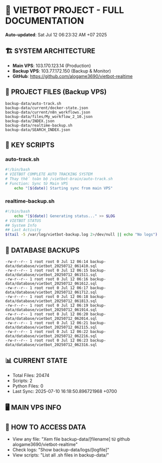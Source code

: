 # 🤖 VIETBOT PROJECT - FULL DOCUMENTATION
**Auto-updated**: Sat Jul 12 06:23:32 AM +07 2025

## 🏗️ SYSTEM ARCHITECTURE
- **Main VPS**: 103.170.123.14 (Production)
- **Backup VPS**: 103.77.172.150 (Backup & Monitor)
- **GitHub**: https://github.com/alogame3690/vietbot-realtime

## 📁 PROJECT FILES (Backup VPS)
```
backup-data/auto-track.sh
backup-data/current/docker-state.json
backup-data/current/n8n_workflows.json
backup-data/files/My_workflow_2_10.json
backup-data/INDEX.json
backup-data/realtime-backup.sh
backup-data/SEARCH_INDEX.json
```

## 🔧 KEY SCRIPTS
### auto-track.sh
```bash
#!/bin/bash
# VIETBOT COMPLETE AUTO TRACKING SYSTEM
# Thay thế toàn bộ /vietbot-brain/auto-track.sh
# Function: Sync từ Main VPS
    echo "[$(date)] Starting sync from main VPS"
```
### realtime-backup.sh
```bash
#!/bin/bash
    echo "[$(date)] Generating status..." >> $LOG
# VIETBOT STATUS
## System Info
## Last Activity
$(tail -5 /var/log/vietbot-backup.log 2>/dev/null || echo "No logs")
```

## 💾 DATABASE BACKUPS
```
-rw-r--r-- 1 root root 0 Jul 12 06:14 backup-data/database/vietbot_20250712_061410.sql
-rw-r--r-- 1 root root 0 Jul 12 06:15 backup-data/database/vietbot_20250712_061511.sql
-rw-r--r-- 1 root root 0 Jul 12 06:16 backup-data/database/vietbot_20250712_061612.sql
-rw-r--r-- 1 root root 0 Jul 12 06:17 backup-data/database/vietbot_20250712_061712.sql
-rw-r--r-- 1 root root 0 Jul 12 06:18 backup-data/database/vietbot_20250712_061813.sql
-rw-r--r-- 1 root root 0 Jul 12 06:19 backup-data/database/vietbot_20250712_061914.sql
-rw-r--r-- 1 root root 0 Jul 12 06:20 backup-data/database/vietbot_20250712_062014.sql
-rw-r--r-- 1 root root 0 Jul 12 06:21 backup-data/database/vietbot_20250712_062115.sql
-rw-r--r-- 1 root root 0 Jul 12 06:22 backup-data/database/vietbot_20250712_062216.sql
-rw-r--r-- 1 root root 0 Jul 12 06:23 backup-data/database/vietbot_20250712_062316.sql
```

## 📊 CURRENT STATE
- Total Files: 20474
- Scripts: 2
- Python Files: 0
- Last Sync: 2025-07-10 16:18:50.896721968 +0700

## 🖥️ MAIN VPS INFO


## 🚨 HOW TO ACCESS DATA
- View any file: "Xem file backup-data/[filename] từ github alogame3690/vietbot-realtime"
- Check logs: "Show backup-data/logs/[logfile]"
- View scripts: "List all .sh files in backup-data/"
